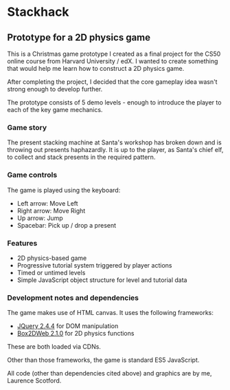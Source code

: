 # Stackhack
## Prototype for a 2D physics game
This is a Christmas game prototype I created as a final project for the CS50 online course from Harvard University / edX. I wanted to create something that would help me learn how to construct a 2D physics game.

After completing the project, I decided that the core gameplay idea wasn't strong enough to develop further.

The prototype consists of 5 demo levels - enough to introduce the player to each of the key game mechanics.

### Game story
The present stacking machine at Santa's workshop has broken down and is throwing out presents haphazardly. It is up to the player, as Santa's chief elf, to collect and stack presents in the required pattern.

### Game controls
The game is played using the keyboard:
- Left arrow: Move Left
- Right arrow: Move Right
- Up arrow: Jump
- Spacebar: Pick up / drop a present

### Features
- 2D physics-based game
- Progressive tutorial system triggered by player actions
- Timed or untimed levels
- Simple JavaScript object structure for level and tutorial data

### Development notes and dependencies
The game makes use of HTML canvas. It uses the following frameworks:

- [JQuery 2.4.4](https://jquery.com) for DOM manipulation
- [Box2DWeb 2.1.0](https://github.com/hecht-software/box2dweb) for 2D physics functions

These are both loaded via CDNs.

Other than those frameworks, the game is standard ES5 JavaScript.

All code (other than dependencies cited above) and graphics are by me, Laurence Scotford.
